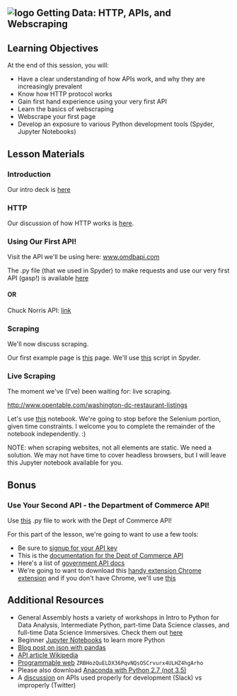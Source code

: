 ## ![logo](https://ga-dash.s3.amazonaws.com/production/assets/logo-9f88ae6c9c3871690e33280fcf557f33.png) Getting Data: HTTP, APIs, and Webscraping

## Learning Objectives

At the end of this session, you will:
- Have a clear understanding of how APIs work, and why they are increasingly prevalent
- Know how HTTP protocol works
- Gain first hand experience using your very first API
- Learn the basics of webscraping
- Webscrape your first page
- Develop an exposure to various Python development tools (Spyder, Jupyter Notebooks)

## Lesson Materials

### Introduction

Our intro deck is [here](./assets/slides/getting-data-DAT.pdf)

### HTTP

Our discussion of how HTTP works is [here](/HTTP-protocol.md).

### Using Our First API!

Visit the API we'll be using here: www.omdbapi.com

The .py file (that we used in Spyder) to make requests and use our very first API (gasp!) is available [here](./code/api-usage-example.py)

#### OR

Chuck Norris API: [link](https://api.chucknorris.io/jokes/random)


### Scraping

We'll now discuss scraping.

Our first example page is [this](./code/example.html) page. We'll use [this](./code/webscraping.py) script in Spyder.

### Live Scraping

The moment we've (I've) been waiting for: live scraping.

http://www.opentable.com/washington-dc-restaurant-listings

Let's use [this](./code/webscraping-starter.ipynb) notebook. We're going to stop before the Selenium portion, given time constraints. I welcome you to complete the remainder of the notebook independently. :)

NOTE: when scraping websites, not all elements are static. We need a solution. We may not have time to cover headless browsers, but I will leave this Jupyter notebook available for you.


## Bonus

### Use Your Second API - the Department of Commerce API!

Use [this](https://github.com/josephofiowa/GA-DSI/blob/master/intro-to-apis-python/code/dept-of-commerce-example.py) .py file to work with the Dept of Commerce API!

For this part of the lesson, we're going to want to use a few tools:

- Be sure to [signup for your API key](https://api.data.gov/signup/)
- This is the [documentation for the Dept of Commerce API](https://www.commerce.gov/page/api-documentation-commercegov)
- Here's a list of [government API docs](https://api.data.gov/docs/)
- We're going to want to download this [handy extension Chrome extension](https://chrome.google.com/webstore/detail/json-formatter/bcjindcccaagfpapjjmafapmmgkkhgoa) and if you don't have Chrome, we'll use [this](http://jsonprettyprint.com/)


## Additional Resources

- General Assembly hosts a variety of workshops in Intro to Python for Data Analysis, Intermediate Python, part-time Data Science classes, and full-time Data Science Immersives. Check them out [here](https://generalassemb.ly/education/)
- Beginner [Jupyter Notebooks](https://github.com/jdwittenauer/ipython-notebooks) to learn more Python
- [Blog post on json with pandas](https://www.dataquest.io/blog/using-json-data-in-pandas/)
- [API article Wikipedia](https://en.wikipedia.org/wiki/Application_programming_interface)
- [Programmable web](http://www.programmableweb.com/) `ZRBHozQuELDX36PqvNQsOSCrvurx4ULHZ4hgArho`
- Please also download [Anaconda with Python 2.7 (not 3.5)](https://www.continuum.io/)
- A [discussion](https://medium.com/ggv-capital/a-tale-of-2-api-platforms-39f8dfd77436#.92bwnnahv) on APIs used properly for development (Slack) vs improperly (Twitter)
